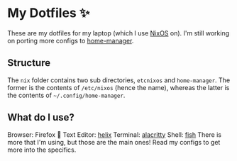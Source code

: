 # My Dotfiles ✨
These are my dotfiles for my laptop (which I use [NixOS](https://nixos.org/) on). I'm still working on porting more configs to [home-manager](https://github.com/nix-community/home-manager).

## Structure
The `nix` folder contains two sub directories, `etcnixos` and `home-manager`. The former is the contents of `/etc/nixos` (hence the name), whereas the latter is the contents of `~/.config/home-manager`.

## What do I use?
Browser: Firefox 🦊
Text Editor: [helix](https://github.com/helix-editor/helix)
Terminal: [alacritty](https://github.com/alacritty/alacritty)
Shell: [fish](https://fishshell.com/)
There is more that I'm using, but those are the main ones! Read my configs to get more into the specifics.
